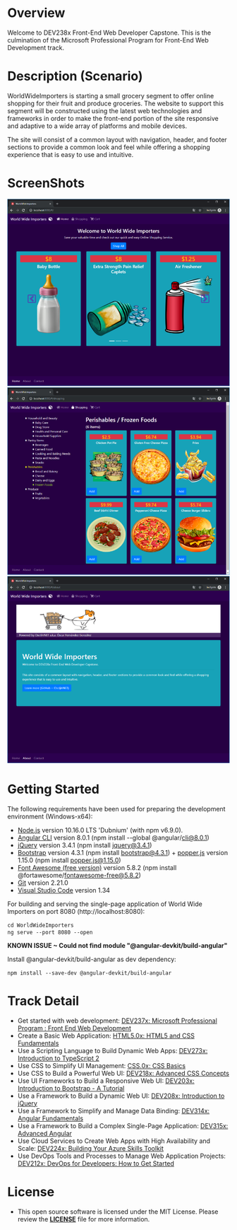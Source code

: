 # Overview
Welcome to DEV238x Front-End Web Developer Capstone.
This is the culmination of the Microsoft Professional Program for Front-End Web Development track.

# Description (Scenario)
WorldWideImporters is starting a small grocery segment to offer online shopping for their fruit and produce groceries. The website to support this segment will be constructed using the latest web technologies and frameworks in order to make the front-end portion of the site responsive and adaptive to a wide array of platforms and mobile devices.

The site will consist of a common layout with navigation, header, and footer sections to provide a common look and feel while offering a shopping experience that is easy to use and intuitive.

# ScreenShots
![alt text](https://github.com/OscarNET/OscarNET-DEV238x/blob/master/ScreenShot1.png "ScreenShot1")
![alt text](https://github.com/OscarNET/OscarNET-DEV238x/blob/master/ScreenShot2.png "ScreenShot2")
![alt text](https://github.com/OscarNET/OscarNET-DEV238x/blob/master/ScreenShot3.png "ScreenShot3")

# Getting Started
The following requirements have been used for preparing the development environment (Windows-x64):
* [Node.js](https://nodejs.org) version 10.16.0 LTS 'Dubnium' (with npm v6.9.0).
* [Angular CLI](https://cli.angular.io) version 8.0.1 (npm install --global @angular/cli@8.0.1)
* [jQuery](https://jquery.com) version 3.4.1 (npm install jquery@3.4.1)
* [Bootstrap](https://getbootstrap.com) version 4.3.1 (npm install bootstrap@4.3.1) + [popper.js](https://popper.js.org) version 1.15.0 (npm install popper.js@1.15.0)
* [Font Awesome (free version)](https://fontawesome.com/how-to-use/on-the-web/setup/using-package-managers) version 5.8.2 (npm install @fortawesome/fontawesome-free@5.8.2)
* [Git](https://git-scm.com) version 2.21.0
* [Visual Studio Code](https://code.visualstudio.com) version 1.34

For building and serving the single-page application of World Wide Importers on port 8080 (http://localhost:8080):
```
cd WorldWideImporters
ng serve --port 8080 --open
```

**KNOWN ISSUE ~ Could not find module "@angular-devkit/build-angular"**

Install @angular-devkit/build-angular as dev dependency:
```
npm install --save-dev @angular-devkit/build-angular
```

# Track Detail
* Get started with web development: [DEV237x: Microsoft Professional Program : Front End Web Development](https://courses.edx.org/certificates/8fbce8ead4a844f3969d1567f4657a1e)
* Create a Basic Web Application: [HTML5.0x: HTML5 and CSS Fundamentals](https://courses.edx.org/certificates/606e534c6f4e492295f897d3407609e6)
* Use a Scripting Language to Build Dynamic Web Apps: [DEV273x: Introduction to TypeScript 2](https://courses.edx.org/certificates/2148addaec1c401ebba0cc4212c0c9fe)
* Use CSS to Simplify UI Management: [CSS.0x: CSS Basics](https://courses.edx.org/certificates/92f9b4bb319640578fc543858d8c92b7)
* Use CSS to Build a Powerful Web UI: [DEV218x: Advanced CSS Concepts](https://courses.edx.org/certificates/453fd9990e44460cbc4832298c86724a)
* Use UI Frameworks to Build a Responsive Web UI: [DEV203x: Introduction to Bootstrap - A Tutorial](https://courses.edx.org/certificates/baeea9b0b53146238d7a6b7f65bc256d)
* Use a Framework to Build a Dynamic Web UI: [DEV208x: Introduction to jQuery](https://courses.edx.org/certificates/f742d4465f3b42a185a6e25e71a826b2)
* Use a Framework to Simplify and Manage Data Binding: [DEV314x: Angular Fundamentals](https://courses.edx.org/certificates/694070b014e24d11a918f92e1e0b4faf)
* Use a Framework to Build a Complex Single-Page Application: [DEV315x: Advanced Angular](https://courses.edx.org/certificates/82ceba0366304c7183fae58d17384e0b)
* Use Cloud Services to Create Web Apps with High Availability and Scale: [DEV224x: Building Your Azure Skills Toolkit](https://courses.edx.org/certificates/ac4d88b5556b447bb2014713ecaafe1d)
* Use DevOps Tools and Processes to Manage Web Application Projects: [DEV212x: DevOps for Developers: How to Get Started](https://courses.edx.org/certificates/43e7cbcf951c4798b451ed138319def7)

# License
* This open source software is licensed under the MIT License.
Please review the [**LICENSE**](https://github.com/OscarNET/OscarNET-DEV238x/blob/master/LICENSE) file for more information.
